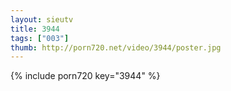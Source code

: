 ```yaml
--- 
layout: sieutv
title: 3944
tags: ["003"]
thumb: http://porn720.net/video/3944/poster.jpg
---
```

{% include porn720 key="3944" %} 
